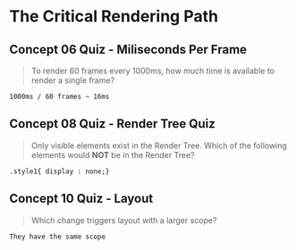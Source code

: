#  The Critical Rendering Path

## Concept 06 Quiz - Miliseconds Per Frame

> To render 60 frames every 1000ms, how much time is available to render a single frame?

`1000ms / 60 frames ~ 16ms`

## Concept 08 Quiz - Render Tree Quiz

> Only visible elements exist in the Render Tree. Which of the following elements would **NOT** be in the Render Tree?

`.style1{ display : none;}`

## Concept 10 Quiz - Layout

> Which change triggers layout with a larger scope?

`They have the same scope` 